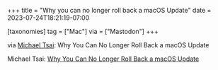 +++
title = "Why you can no longer roll back a macOS Update"
date = 2023-07-24T18:21:19-07:00

[taxonomies]
tag = ["Mac"]
via = ["Mastodon"]
+++

via [Michael Tsai](https://mastodon.social/@mjtsai/110770651404771269): Why You Can No Longer Roll Back a macOS Update

<!-- more -->

Michael Tsai: [Why You Can No Longer Roll Back a macOS Update](https://mjtsai.com/blog/2023/07/24/why-you-can-no-longer-roll-back-a-macos-update/)
